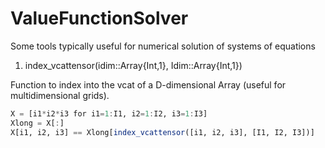 # ValueFunctionSolver
Some tools typically useful for numerical solution of systems of equations

1. index_vcattensor(idim::Array{Int,1}, Idim::Array{Int,1}) 

Function to index into the vcat of a D-dimensional Array (useful for multidimensional grids).
```julia
X = [i1*i2*i3 for i1=1:I1, i2=1:I2, i3=1:I3]
Xlong = X[:]
X[i1, i2, i3] == Xlong[index_vcattensor([i1, i2, i3], [I1, I2, I3])]
```

